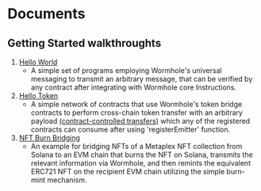 # Documents

## Getting Started walkthroughts 

1. [Hello World](01_hello_world.md)
   - A simple set of programs employing Wormhole's universal messaging to transmit an arbitrary message, that can be verified by any contract after integrating with Wormhole core Instructions. 
2. [Hello Token](02_hello_token.md)
   - A simple network of contracts that use Wormhole's token bridge contracts to perform cross-chain token transfer with an arbitrary payload [(contract-controlled transfers)](https://book.wormhole.com/technical/evm/tokenLayer.html?highlight=contract-controlled#contract-controlled-transfer) which any of the registered contracts can consume after using 'registerEmitter' function.
3. [NFT Burn Bridging](03_nft_burn_bridging.md)
   - An example for bridging NFTs of a Metaplex NFT collection from Solana to an EVM chain that burns the NFT on Solana, transmits the relevant information via Wormhole, and then remints the equivalent ERC721 NFT on the recipient EVM chain utilizing the simple burn-mint mechanism. 
